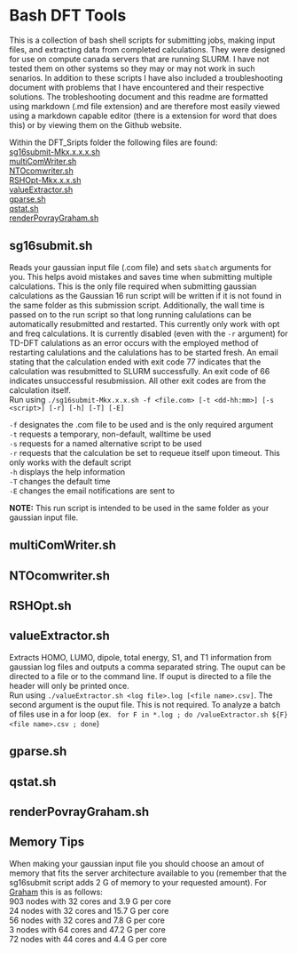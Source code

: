 # Bash DFT Tools
This is a collection of bash shell scripts for submitting jobs, making input files, and extracting data from completed calculations. They were designed for use on compute canada servers that are running SLURM. I have not tested them on other systems so they may or may not work in such senarios. In addition to these scripts I have also included a troubleshooting document with problems that I have encountered and their respective solutions. The trobleshooting document and this readme are formatted using markdown (.md file extension) and are therefore most easily viewed using a markdown capable editor (there is a extension for word that does this) or by viewing them on the Github website.  

Within the DFT_Sripts folder the following files are found:  
[sg16submit-Mkx.x.x.x.sh](#sg16submitsh)  
[multiComWriter.sh](#multicomwritersh)  
[NTOcomwriter.sh](#ntocomwritersh)  
[RSHOpt-Mkx.x.x.sh](#rshoptsh)  
[valueExtractor.sh](#valueextractorsh)    
[gparse.sh](#gparsesh)  
[qstat.sh](#qstatsh)  
[renderPovrayGraham.sh](#renderpovraygrahamsh)  

## sg16submit.sh
Reads your gaussian input file (.com file) and sets `sbatch` arguments for you. This helps avoid mistakes and saves time when submitting multiple calculations.  This is the only file required when submitting gaussian calculations as the Gaussian 16 run script will be written if it is not found in the same folder as this submission script. Additionally, the wall time is passed on to the run script so that long running calulations can be automatically resubmitted and restarted. This currently only work with opt and freq calculations. It is currently disabled (even with the `-r` argument) for TD-DFT calulations as an error occurs with the employed method of restarting calulations and the calulations has to be started fresh. An email stating that the calculation ended with exit code 77 indicates that the calculation was resubmitted to SLURM successfully. An exit code of 66 indicates unsuccessful resubmission. All other exit codes are from the calculation itself.  
Run using `./sg16submit-Mkx.x.x.sh -f <file.com> [-t <dd-hh:mm>] [-s <script>] [-r] [-h] [-T] [-E]`

`-f` designates the .com file to be used and is the only required argument  
`-t` requests a temporary, non-default, walltime be used  
`-s` requests for a named alternative script to be used  
`-r` requests that the calculation be set to requeue itself upon timeout. This only works with the default script  
`-h` displays the help information  
`-T` changes the default time  
`-E` changes the email notifications are sent to  

**NOTE:** This run script is intended to be used in the same folder as your gaussian input file.  

## multiComWriter.sh  

## NTOcomwriter.sh  

## RSHOpt.sh  

## valueExtractor.sh    
Extracts HOMO, LUMO, dipole, total energy, S1, and T1 information from gaussian log files and outputs a comma separated string. The ouput can be directed to a file or to the command line. If ouput is directed to a file the header will only be printed once.  
Run using `./valueExtractor.sh <log file>.log [<file name>.csv]`. The second argument is the ouput file. This is not required. 
To analyze a batch of files use in a for loop (ex. ` for F in *.log ; do /valueExtractor.sh ${F} <file name>.csv ; done`)  

## gparse.sh  

## qstat.sh  

## renderPovrayGraham.sh

## Memory Tips  
When making your gaussian input file you should choose an amout of memory that fits the server architecture available to you (remember that the sg16submit script adds 2 G of memory to your requested amount). For [Graham](https://docs.computecanada.ca/wiki/Graham) this is as follows:  
903 nodes with 32 cores and 3.9 G per core  
24 nodes with 32 cores and 15.7 G per core  
56 nodes with 32 cores and 7.8 G per core  
3 nodes with 64 cores and 47.2 G per core  
72 nodes with 44 cores and 4.4 G per core  
